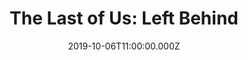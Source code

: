 ---
title: "The Last of Us: Left Behind"
year: 2014
date: 2019-10-06T11:00:00.000Z
permalink: /almanac/games/2019-10-06-the-last-of-us-left-behind/index.html
platform: PS4
rating: 3
attachments: 
    - url: https://cdn.rknight.me/almanac/left-behind.jpg
    - url: https://cdn.rknight.me/almanac/lou-look-for-the-light.jpg
    - url: https://cdn.rknight.me/almanac/lou-car-game.jpg
---